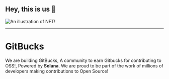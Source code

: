 ## Hey, this is us 👋

![An illustration of NFT!](https://user-images.githubusercontent.com/3369400/133268513-5bfe2f93-4402-42c9-a403-81c9e86934b6.jpeg)

<hr>

<h1>GitBucks</h1>
We are building GitBucks, A community to earn Gitbucks for contributing to OSS!, Powered by <b>Solana</b>. We are proud  to be part of the work of millions of developers making contributions to Open Source!
